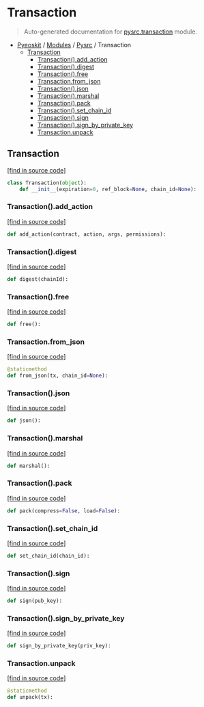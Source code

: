 # Transaction

> Auto-generated documentation for [pysrc.transaction](https://github.com/AMAX-DAO-DEV/pyamaxkit/blob/master/pysrc/transaction.py) module.

- [Pyeoskit](../README.md#pyeoskit-index) / [Modules](../MODULES.md#pyeoskit-modules) / [Pysrc](index.md#pysrc) / Transaction
    - [Transaction](#transaction)
        - [Transaction().add_action](#transactionadd_action)
        - [Transaction().digest](#transactiondigest)
        - [Transaction().free](#transactionfree)
        - [Transaction.from_json](#transactionfrom_json)
        - [Transaction().json](#transactionjson)
        - [Transaction().marshal](#transactionmarshal)
        - [Transaction().pack](#transactionpack)
        - [Transaction().set_chain_id](#transactionset_chain_id)
        - [Transaction().sign](#transactionsign)
        - [Transaction().sign_by_private_key](#transactionsign_by_private_key)
        - [Transaction.unpack](#transactionunpack)

## Transaction

[[find in source code]](https://github.com/AMAX-DAO-DEV/pyamaxkit/blob/master/pysrc/transaction.py#L5)

```python
class Transaction(object):
    def __init__(expiration=0, ref_block=None, chain_id=None):
```

### Transaction().add_action

[[find in source code]](https://github.com/AMAX-DAO-DEV/pyamaxkit/blob/master/pysrc/transaction.py#L30)

```python
def add_action(contract, action, args, permissions):
```

### Transaction().digest

[[find in source code]](https://github.com/AMAX-DAO-DEV/pyamaxkit/blob/master/pysrc/transaction.py#L41)

```python
def digest(chainId):
```

### Transaction().free

[[find in source code]](https://github.com/AMAX-DAO-DEV/pyamaxkit/blob/master/pysrc/transaction.py#L82)

```python
def free():
```

### Transaction.from_json

[[find in source code]](https://github.com/AMAX-DAO-DEV/pyamaxkit/blob/master/pysrc/transaction.py#L12)

```python
@staticmethod
def from_json(tx, chain_id=None):
```

### Transaction().json

[[find in source code]](https://github.com/AMAX-DAO-DEV/pyamaxkit/blob/master/pysrc/transaction.py#L79)

```python
def json():
```

### Transaction().marshal

[[find in source code]](https://github.com/AMAX-DAO-DEV/pyamaxkit/blob/master/pysrc/transaction.py#L71)

```python
def marshal():
```

### Transaction().pack

[[find in source code]](https://github.com/AMAX-DAO-DEV/pyamaxkit/blob/master/pysrc/transaction.py#L55)

```python
def pack(compress=False, load=False):
```

### Transaction().set_chain_id

[[find in source code]](https://github.com/AMAX-DAO-DEV/pyamaxkit/blob/master/pysrc/transaction.py#L26)

```python
def set_chain_id(chain_id):
```

### Transaction().sign

[[find in source code]](https://github.com/AMAX-DAO-DEV/pyamaxkit/blob/master/pysrc/transaction.py#L34)

```python
def sign(pub_key):
```

### Transaction().sign_by_private_key

[[find in source code]](https://github.com/AMAX-DAO-DEV/pyamaxkit/blob/master/pysrc/transaction.py#L48)

```python
def sign_by_private_key(priv_key):
```

### Transaction.unpack

[[find in source code]](https://github.com/AMAX-DAO-DEV/pyamaxkit/blob/master/pysrc/transaction.py#L65)

```python
@staticmethod
def unpack(tx):
```
